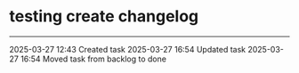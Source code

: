 testing create changelog
===



---

2025-03-27 12:43	Created task
2025-03-27 16:54	Updated task
2025-03-27 16:54	Moved task from backlog to done